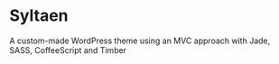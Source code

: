 # Syltaen
A custom-made WordPress theme using an MVC approach with Jade, SASS, CoffeeScript and Timber
